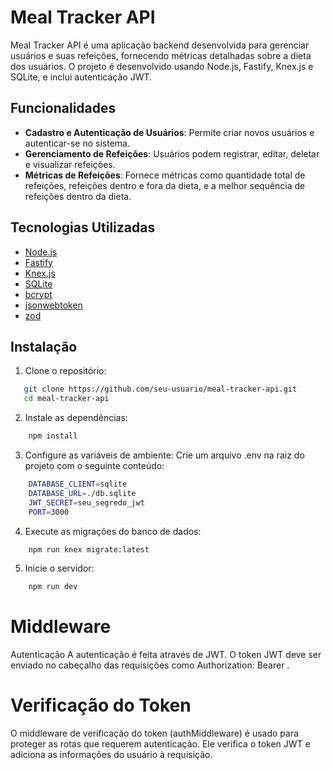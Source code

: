 # Meal Tracker API

Meal Tracker API é uma aplicação backend desenvolvida para gerenciar usuários e suas refeições, fornecendo métricas detalhadas sobre a dieta dos usuários. O projeto é desenvolvido usando Node.js, Fastify, Knex.js e SQLite, e inclui autenticação JWT.

## Funcionalidades

- **Cadastro e Autenticação de Usuários**: Permite criar novos usuários e autenticar-se no sistema.
- **Gerenciamento de Refeições**: Usuários podem registrar, editar, deletar e visualizar refeições.
- **Métricas de Refeições**: Fornece métricas como quantidade total de refeições, refeições dentro e fora da dieta, e a melhor sequência de refeições dentro da dieta.

## Tecnologias Utilizadas

- [Node.js](https://nodejs.org/)
- [Fastify](https://www.fastify.io/)
- [Knex.js](https://knexjs.org/)
- [SQLite](https://www.sqlite.org/)
- [bcrypt](https://www.npmjs.com/package/bcrypt)
- [jsonwebtoken](https://www.npmjs.com/package/jsonwebtoken)
- [zod](https://zod.dev/)

## Instalação

1. Clone o repositório:
```bash
   git clone https://github.com/seu-usuario/meal-tracker-api.git
   cd meal-tracker-api
```
2. Instale as dependências:
```bash
    npm install
```
3. Configure as variáveis de ambiente:
    Crie um arquivo .env na raiz do projeto com o seguinte conteúdo:
```bash
    DATABASE_CLIENT=sqlite
    DATABASE_URL=./db.sqlite
    JWT_SECRET=seu_segredo_jwt
    PORT=3000
```
4. Execute as migrações do banco de dados:
```bash
    npm run knex migrate:latest
```
5. Inicie o servidor:
```bash
    npm run dev
```
# Middleware

Autenticação
A autenticação é feita através de JWT. O token JWT deve ser enviado no cabeçalho das requisições como Authorization: Bearer <token>.

# Verificação do Token

O middleware de verificação do token (authMiddleware) é usado para proteger as rotas que requerem autenticação. Ele verifica o token JWT e adiciona as informações do usuário à requisição.
